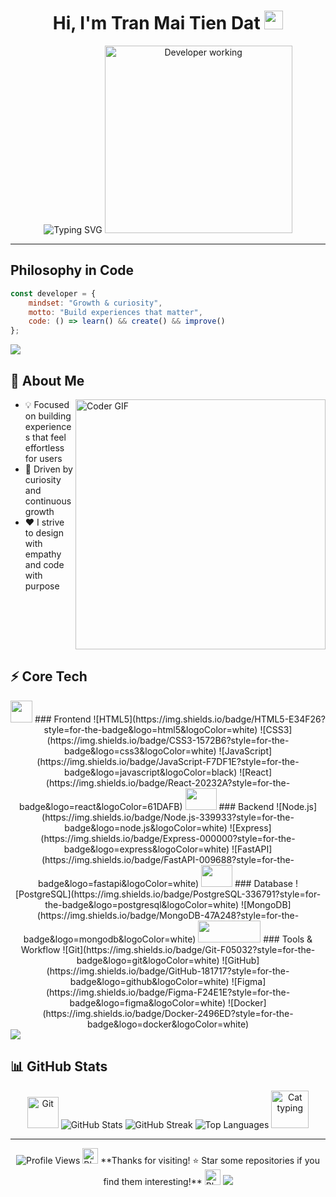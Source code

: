<div align="center">

# Hi, I'm Tran Mai Tien Dat <img src="https://media.giphy.com/media/hvRJCLFzcasrR4ia7z/giphy.gif" width="30px"/>

<img src="https://readme-typing-svg.herokuapp.com?font=Fira+Code&pause=1000&color=36BCF7FF&center=true&vCenter=true&width=500&lines=I+build+calm%2C+useful+web+experiences;Simple+on+the+surface%2C+thoughtful+underneath;Welcome+to+my+GitHub!" alt="Typing SVG" />

<img src="https://raw.githubusercontent.com/TheDudeThatCode/TheDudeThatCode/master/Assets/Developer.gif" width="300px" alt="Developer working"/>

</div>

---

## Philosophy in Code

```javascript
const developer = {
	mindset: "Growth & curiosity",
	motto: "Build experiences that matter",
	code: () => learn() && create() && improve()
};
```

<img src="https://user-images.githubusercontent.com/73097560/115834477-dbab4500-a447-11eb-908a-139a6edaec5c.gif">

## 🚀 About Me

<img align="right" src="https://media.giphy.com/media/SWoSkN6DxTszqIKEqv/giphy.gif" alt="Coder GIF" width="400">

- 💡 Focused on building experiences that feel effortless for users
- 🌱 Driven by curiosity and continuous growth  
- ❤️ I strive to design with empathy and code with purpose

<br clear="both"/>

## ⚡ Core Tech

<div align="center">

<img src="https://media.giphy.com/media/iY8CRBdQXODJSCERIr/giphy.gif" width="35" height="35"/> 
### Frontend
![HTML5](https://img.shields.io/badge/HTML5-E34F26?style=for-the-badge&logo=html5&logoColor=white) 
![CSS3](https://img.shields.io/badge/CSS3-1572B6?style=for-the-badge&logo=css3&logoColor=white) 
![JavaScript](https://img.shields.io/badge/JavaScript-F7DF1E?style=for-the-badge&logo=javascript&logoColor=black) 
![React](https://img.shields.io/badge/React-20232A?style=for-the-badge&logo=react&logoColor=61DAFB)

<img src="https://media.giphy.com/media/kdFc8fubgS31b8DsVu/giphy.gif" width="50" height="35"/>
### Backend
![Node.js](https://img.shields.io/badge/Node.js-339933?style=for-the-badge&logo=node.js&logoColor=white) 
![Express](https://img.shields.io/badge/Express-000000?style=for-the-badge&logo=express&logoColor=white) 
![FastAPI](https://img.shields.io/badge/FastAPI-009688?style=for-the-badge&logo=fastapi&logoColor=white)

<img src="https://media.giphy.com/media/VgGthkhUvGgOit7Y9i/giphy.gif" width="50" height="35"/>
### Database
![PostgreSQL](https://img.shields.io/badge/PostgreSQL-336791?style=for-the-badge&logo=postgresql&logoColor=white) 
![MongoDB](https://img.shields.io/badge/MongoDB-47A248?style=for-the-badge&logo=mongodb&logoColor=white)

<img src="https://media.giphy.com/media/kH1DBkPNyZPOk0BxrM/giphy.gif" width="100" height="35"/>
### Tools & Workflow
![Git](https://img.shields.io/badge/Git-F05032?style=for-the-badge&logo=git&logoColor=white) 
![GitHub](https://img.shields.io/badge/GitHub-181717?style=for-the-badge&logo=github&logoColor=white) 
![Figma](https://img.shields.io/badge/Figma-F24E1E?style=for-the-badge&logo=figma&logoColor=white) 
![Docker](https://img.shields.io/badge/Docker-2496ED?style=for-the-badge&logo=docker&logoColor=white)

</div>

<img src="https://user-images.githubusercontent.com/73097560/115834477-dbab4500-a447-11eb-908a-139a6edaec5c.gif">

## 📊 GitHub Stats

<div align="center">
  
<img src="https://media.giphy.com/media/W5eoZHPpUx9sapR0eu/giphy.gif" width="50" alt="Git"/>

  <img src="https://github-readme-stats.vercel.app/api?username=TranMaiTienDat&theme=tokyonight&hide_border=false&include_all_commits=true&count_private=true" alt="GitHub Stats" />
  
  <img src="https://github-readme-streak-stats.herokuapp.com/?user=TranMaiTienDat&theme=tokyonight&hide_border=false" alt="GitHub Streak" />
  
  <img src="https://github-readme-stats.vercel.app/api/top-langs/?username=TranMaiTienDat&theme=tokyonight&hide_border=false&include_all_commits=true&count_private=true&layout=compact" alt="Top Languages" />
  
  <img src="https://media.giphy.com/media/LnQjpWaON8nhr21vNW/giphy.gif" width="60" alt="Cat typing"/>
  
</div>


---

<div align="center">
  <img src="https://komarev.com/ghpvc/?username=TranMaiTienDat&style=flat-square&color=blue" alt="Profile Views"/>
  
  <img src="https://media.giphy.com/media/ObNTw8Uzwy6KQ/giphy.gif" width="25" alt="Blob dance"/>
  **Thanks for visiting! ⭐ Star some repositories if you find them interesting!**
  <img src="https://media.giphy.com/media/ObNTw8Uzwy6KQ/giphy.gif" width="25" alt="Blob dance"/>
  
  <img src="https://raw.githubusercontent.com/Trilokia/Trilokia/379277808c61ef204768a61bbc5d25bc7798ccf1/bottom_header.svg" />
</div>
